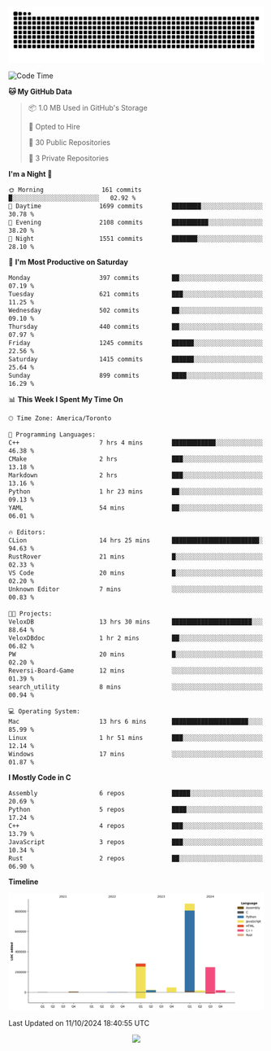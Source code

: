 <picture>
  <source media="(prefers-color-scheme: dark)" srcset="https://raw.githubusercontent.com/kkli08/kkli08/output/github-contribution-grid-snake-dark.svg">
  <source media="(prefers-color-scheme: light)" srcset="https://raw.githubusercontent.com/kkli08/kkli08/output/github-contribution-grid-snake.svg">
  <img alt="github contribution grid snake animation" src="https://raw.githubusercontent.com/kkli08/kkli08/output/github-contribution-grid-snake.svg">
</picture>


<!--START_SECTION:waka-->
![Code Time](http://img.shields.io/badge/Code%20Time-16%20hrs%2031%20mins-blue)

**🐱 My GitHub Data** 

> 📦 1.0 MB Used in GitHub's Storage 
 > 
> 💼 Opted to Hire
 > 
> 📜 30 Public Repositories 
 > 
> 🔑 3 Private Repositories 
 > 
**I'm a Night 🦉** 

```text
🌞 Morning                161 commits         █░░░░░░░░░░░░░░░░░░░░░░░░   02.92 % 
🌆 Daytime                1699 commits        ████████░░░░░░░░░░░░░░░░░   30.78 % 
🌃 Evening                2108 commits        ██████████░░░░░░░░░░░░░░░   38.20 % 
🌙 Night                  1551 commits        ███████░░░░░░░░░░░░░░░░░░   28.10 % 
```
📅 **I'm Most Productive on Saturday** 

```text
Monday                   397 commits         ██░░░░░░░░░░░░░░░░░░░░░░░   07.19 % 
Tuesday                  621 commits         ███░░░░░░░░░░░░░░░░░░░░░░   11.25 % 
Wednesday                502 commits         ██░░░░░░░░░░░░░░░░░░░░░░░   09.10 % 
Thursday                 440 commits         ██░░░░░░░░░░░░░░░░░░░░░░░   07.97 % 
Friday                   1245 commits        ██████░░░░░░░░░░░░░░░░░░░   22.56 % 
Saturday                 1415 commits        ██████░░░░░░░░░░░░░░░░░░░   25.64 % 
Sunday                   899 commits         ████░░░░░░░░░░░░░░░░░░░░░   16.29 % 
```


📊 **This Week I Spent My Time On** 

```text
🕑︎ Time Zone: America/Toronto

💬 Programming Languages: 
C++                      7 hrs 4 mins        ████████████░░░░░░░░░░░░░   46.38 % 
CMake                    2 hrs               ███░░░░░░░░░░░░░░░░░░░░░░   13.18 % 
Markdown                 2 hrs               ███░░░░░░░░░░░░░░░░░░░░░░   13.16 % 
Python                   1 hr 23 mins        ██░░░░░░░░░░░░░░░░░░░░░░░   09.13 % 
YAML                     54 mins             ██░░░░░░░░░░░░░░░░░░░░░░░   06.01 % 

🔥 Editors: 
CLion                    14 hrs 25 mins      ████████████████████████░   94.63 % 
RustRover                21 mins             █░░░░░░░░░░░░░░░░░░░░░░░░   02.33 % 
VS Code                  20 mins             █░░░░░░░░░░░░░░░░░░░░░░░░   02.20 % 
Unknown Editor           7 mins              ░░░░░░░░░░░░░░░░░░░░░░░░░   00.83 % 

🐱‍💻 Projects: 
VeloxDB                  13 hrs 30 mins      ██████████████████████░░░   88.64 % 
VeloxDBdoc               1 hr 2 mins         ██░░░░░░░░░░░░░░░░░░░░░░░   06.82 % 
PW                       20 mins             █░░░░░░░░░░░░░░░░░░░░░░░░   02.20 % 
Reversi-Board-Game       12 mins             ░░░░░░░░░░░░░░░░░░░░░░░░░   01.39 % 
search_utility           8 mins              ░░░░░░░░░░░░░░░░░░░░░░░░░   00.94 % 

💻 Operating System: 
Mac                      13 hrs 6 mins       █████████████████████░░░░   85.99 % 
Linux                    1 hr 51 mins        ███░░░░░░░░░░░░░░░░░░░░░░   12.14 % 
Windows                  17 mins             ░░░░░░░░░░░░░░░░░░░░░░░░░   01.87 % 
```

**I Mostly Code in C** 

```text
Assembly                 6 repos             █████░░░░░░░░░░░░░░░░░░░░   20.69 % 
Python                   5 repos             ████░░░░░░░░░░░░░░░░░░░░░   17.24 % 
C++                      4 repos             ███░░░░░░░░░░░░░░░░░░░░░░   13.79 % 
JavaScript               3 repos             ███░░░░░░░░░░░░░░░░░░░░░░   10.34 % 
Rust                     2 repos             ██░░░░░░░░░░░░░░░░░░░░░░░   06.90 % 
```



**Timeline**

![Lines of Code chart](https://raw.githubusercontent.com/kkli08/kkli08/main/assets/bar_graph.png)


 Last Updated on 11/10/2024 18:40:55 UTC
<!--END_SECTION:waka-->


<div align="center">
    <img  src="https://github-readme-streak-stats.herokuapp.com/?user=kkli08&theme=cobalt" />
</div>

<br/>
<br/>
<br/>
